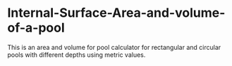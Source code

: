 # Internal-Surface-Area-and-volume-of-a-pool
This is an area and volume for pool calculator for rectangular and circular pools with different depths using metric values.
